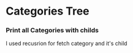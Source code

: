 # Categories Tree

### Print all Categories with childs

I used recusrion for fetch category and it's child
